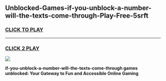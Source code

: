 
## Unblocked-Games-if-you-unblock-a-number-will-the-texts-come-through-Play-Free-5srft
<h3>
<a href="https://premium76.site?title=if-you-unblock-a-number-will-the-texts-come-through&ref=12A">CLICK TO PLAY</a></h3>
<hr>

<h3>
<a href="https://premium76.site?title=if-you-unblock-a-number-will-the-texts-come-through&ref=12A">CLICK 2 PLAY</a>
  
</h3>

<a href="https://premium76.site?title=if-you-unblock-a-number-will-the-texts-come-through&ref=12A"><img src="https://clearcache.store/games.png"></a>


**if-you-unblock-a-number-will-the-texts-come-through games unblocked: Your Gateway to Fun and Accessible Online Gaming**
